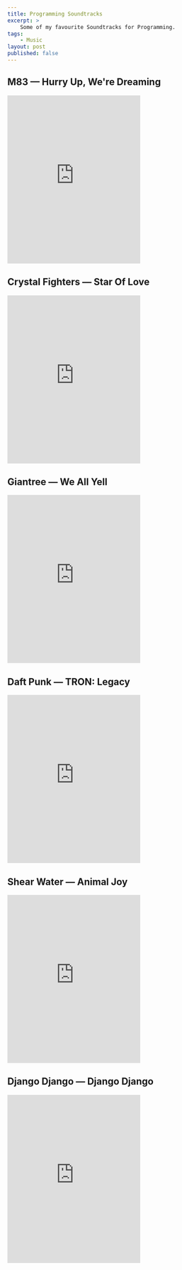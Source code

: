 ```yaml
---
title: Programming Soundtracks
excerpt: > 
    Some of my favourite Soundtracks for Programming.
tags:
    - Music
layout: post
published: false
---
```


## M83 &mdash; Hurry Up, We're Dreaming

<iframe src="https://embed.spotify.com/?uri=spotify:user:116565939:playlist:29eXWKk3oTsuDioqjnedd8" width="300" height="380" frameborder="0" allowtransparency="true"></iframe>

## Crystal Fighters &mdash; Star Of Love

<iframe src="https://embed.spotify.com/?uri=spotify:user:116565939:playlist:1Be3IES8eZhfkdc1hB3nSm" width="300" height="380" frameborder="0" allowtransparency="true"></iframe>

## Giantree &mdash; We All Yell

<iframe src="https://embed.spotify.com/?uri=spotify:user:116565939:playlist:1sRfnf1y25olhLbkvuA52V" width="300" height="380" frameborder="0" allowtransparency="true"></iframe>

## Daft Punk &mdash; TRON: Legacy

<iframe src="https://embed.spotify.com/?uri=spotify:user:116565939:playlist:6vsiy91jCivhc4C7GBW3I8" width="300" height="380" frameborder="0" allowtransparency="true"></iframe>

## Shear Water &mdash; Animal Joy

<iframe src="https://embed.spotify.com/?uri=spotify:user:116565939:playlist:0aRWMC2pC6unmSz6UsuYkB" width="300" height="380" frameborder="0" allowtransparency="true"></iframe>

## Django Django &mdash; Django Django

<iframe src="https://embed.spotify.com/?uri=spotify:user:116565939:playlist:3t1yJDaN5BPw1TzEC84dX1" width="300" height="380" frameborder="0" allowtransparency="true"></iframe>

